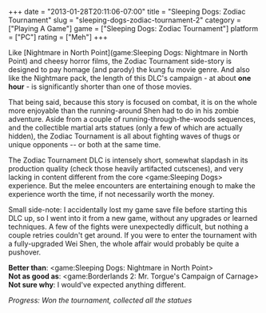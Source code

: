 +++
date = "2013-01-28T20:11:06-07:00"
title = "Sleeping Dogs: Zodiac Tournament"
slug = "sleeping-dogs-zodiac-tournament-2"
category = ["Playing A Game"]
game = ["Sleeping Dogs: Zodiac Tournament"]
platform = ["PC"]
rating = ["Meh"]
+++

Like [Nightmare in North Point](game:Sleeping Dogs: Nightmare in North Point) and cheesy horror films, the Zodiac Tournament side-story is designed to pay homage (and parody) the kung fu movie genre.  And also like the Nightmare pack, the length of this DLC's campaign - at about <b>one hour</b> - is significantly shorter than one of those movies.

That being said, because this story is focused on combat, it is on the whole more enjoyable than the running-around Shen had to do in his zombie adventure.  Aside from a couple of running-through-the-woods sequences, and the collectible martial arts statues (only a few of which are actually hidden), the Zodiac Tournament is all about fighting waves of thugs or unique opponents -- or both at the same time.

The Zodiac Tournament DLC is intensely short, somewhat slapdash in its production quality (check those heavily artifacted cutscenes), and very lacking in content different from the core <game:Sleeping Dogs> experience.  But the melee encounters are entertaining enough to make the experience worth the time, if not necessarily worth the money.

Small side-note: I accidentally lost my game save file before starting this DLC up, so I went into it from a new game, without any upgrades or learned techniques. A few of the fights were unexpectedly difficult, but nothing a couple retries couldn't get around.  If you were to enter the tournament with a fully-upgraded Wei Shen, the whole affair would probably be quite a pushover.

<b>Better than</b>: <game:Sleeping Dogs: Nightmare in North Point>  
<b>Not as good as</b>: <game:Borderlands 2: Mr. Torgue's Campaign of Carnage>  
<b>Not sure why</b>: I would've expected anything different.

<i>Progress: Won the tournament, collected all the statues</i>
